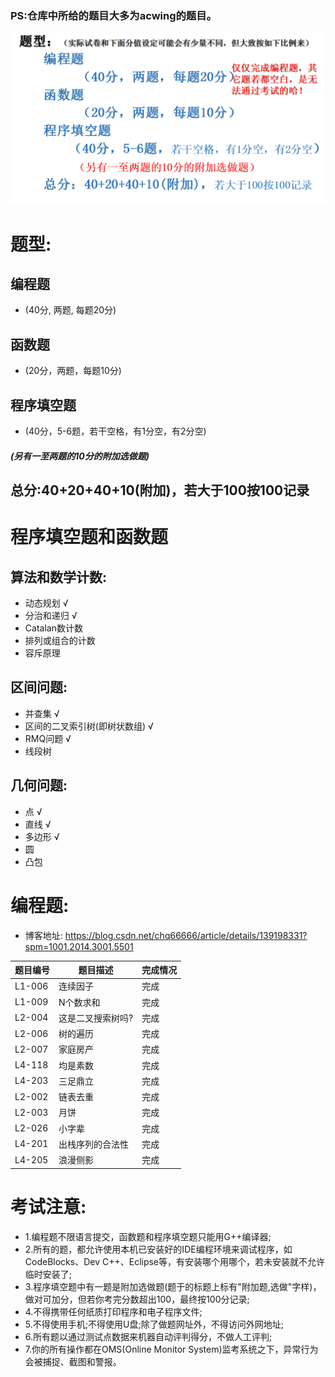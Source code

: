 ### PS:仓库中所给的题目大多为acwing的题目。

![alt text](/recourse/算法竞赛/image.png)
# 题型:
## 编程题
- (40分, 两题, 每题20分)
## 函数题
- (20分，两题，每题10分)
## 程序填空题
- (40分，5-6题，若干空格，有1分空，有2分空)

##### (另有一至两题的10分的附加选做题)
## 总分:40+20+40+10(附加)，若大于100按100记录


# 程序填空题和函数题
## 算法和数学计数:
- 动态规划 √
- 分治和递归 √
- Catalan数计数
- 排列或组合的计数
- 容斥原理

## 区间问题:
- 并查集 √
- 区间的二叉索引树(即树状数组) √
- RMQ问题 √
- 线段树

## 几何问题:
- 点 √
- 直线 √
- 多边形 √
- 圆
- 凸包

# 编程题:
- 博客地址: https://blog.csdn.net/chq66666/article/details/139198331?spm=1001.2014.3001.5501

| 题目编号 | 题目描述               | 完成情况 |
|----------|------------------------|----------|
| L1-006   | 连续因子               | 完成   | √[傻眼]
| L1-009   | N个数求和              | 完成   | √
| L2-004   | 这是二叉搜索树吗?       | 完成   | ×
| L2-006   | 树的遍历               | 完成   | √
| L2-007   | 家庭房产               | 完成   | √
| L4-118   | 均是素数               | 完成   | √
| L4-203   | 三足鼎立               | 完成   | √
| L2-002   | 链表去重               | 完成   | 
| L2-003   | 月饼                   | 完成   | √
| L2-026   | 小字辈                 | 完成   | √
| L4-201   | 出栈序列的合法性        | 完成   | 
| L4-205   | 浪漫侧影               | 完成   | √




# 考试注意:
- 1.编程题不限语言提交，函数题和程序填空题只能用G++编译器;
- 2.所有的题，都允许使用本机已安装好的IDE编程环境来调试程序，如CodeBlocks、Dev C++、Eclipse等，有安装哪个用哪个，若未安装就不允许临时安装了;
- 3.程序填空题中有一题是附加选做题(题于的标题上标有"附加题,选做"字样)，做对可加分，但若你考完分数超出100，最终按100分记录;
- 4.不得携带任何纸质打印程序和电子程序文件;
- 5.不得使用手机;不得使用U盘;除了做题网址外，不得访问外网地址;
- 6.所有题以通过测试点数据来机器自动评判得分，不做人工评判;
- 7.你的所有操作都在OMS(Online Monitor System)监考系统之下，异常行为会被捕捉、截图和警报。